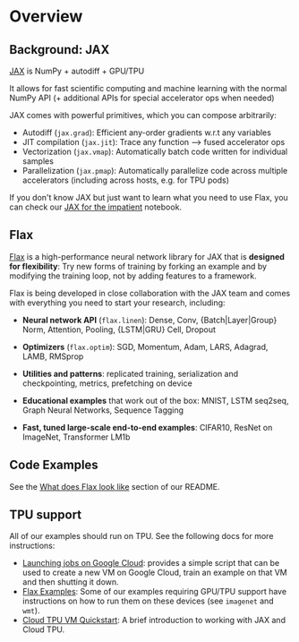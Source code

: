 # Overview

## Background: JAX

[JAX](https://github.com/google/jax) is NumPy + autodiff + GPU/TPU

It allows for fast scientific computing and machine learning
with the normal NumPy API
(+ additional APIs for special accelerator ops when needed)

JAX comes with powerful primitives, which you can compose arbitrarily:

* Autodiff (`jax.grad`): Efficient any-order gradients w.r.t any variables
* JIT compilation (`jax.jit`): Trace any function ⟶ fused accelerator ops
* Vectorization (`jax.vmap`): Automatically batch code written for individual samples
* Parallelization (`jax.pmap`): Automatically parallelize code across multiple accelerators (including across hosts, e.g. for TPU pods)

If you don't know JAX but just want to learn what you need to use Flax, you can check our [JAX for the impatient](notebooks/jax_for_the_impatient) notebook.

## Flax

[Flax](https://github.com/google/flax) is a high-performance neural network library for
JAX that is **designed for flexibility**:
Try new forms of training by forking an example and by modifying the training
loop, not by adding features to a framework.

Flax is being developed in close collaboration with the JAX team and 
comes with everything you need to start your research, including:

* **Neural network API** (`flax.linen`): Dense, Conv, {Batch|Layer|Group} Norm, Attention, Pooling, {LSTM|GRU} Cell, Dropout

* **Optimizers** (`flax.optim`): SGD, Momentum, Adam, LARS, Adagrad, LAMB, RMSprop

* **Utilities and patterns**: replicated training, serialization and checkpointing, metrics, prefetching on device

* **Educational examples** that work out of the box: MNIST, LSTM seq2seq, Graph Neural Networks, Sequence Tagging

* **Fast, tuned large-scale end-to-end examples**: CIFAR10, ResNet on ImageNet, Transformer LM1b

## Code Examples

See the [What does Flax look like](https://github.com/google/flax#what-does-flax-look-like) section of our README.


## TPU support

All of our examples should run on TPU. See the following docs for more instructions:

* [Launching jobs on Google Cloud](https://github.com/google/flax/tree/main/examples/cloud): provides a simple script that can be used to create a new VM on Google Cloud, train an example on that VM and then shutting it down.
* [Flax Examples](https://github.com/google/flax/tree/main/examples): Some of our examples requiring GPU/TPU support have instructions on how to run them on these devices (see `imagenet` and `wmt`).
* [Cloud TPU VM Quickstart](https://cloud.google.com/tpu/docs/jax-quickstart-tpu-vm): A brief introduction to working with JAX and Cloud TPU.
